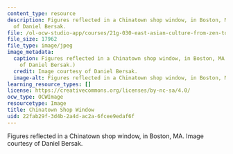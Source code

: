 ```yaml
---
content_type: resource
description: Figures reflected in a Chinatown shop window, in Boston, MA. Image courtesy
  of Daniel Bersak.
file: /ol-ocw-studio-app/courses/21g-030-east-asian-culture-from-zen-to-k-pop-spring-2015/22fab29f3d4b2a4dac2a6fcee9edaf6f_21g-030s15.jpg
file_size: 17962
file_type: image/jpeg
image_metadata:
  caption: Figures reflected in a Chinatown shop window, in Boston, MA. (Image courtesy
    of Daniel Bersak.)
  credit: Image courtesy of Daniel Bersak.
  image-alt: Figures reflected in a Chinatown shop window, in Boston, MA.
learning_resource_types: []
license: https://creativecommons.org/licenses/by-nc-sa/4.0/
ocw_type: OCWImage
resourcetype: Image
title: Chinatown Shop Window
uid: 22fab29f-3d4b-2a4d-ac2a-6fcee9edaf6f
---
```

Figures reflected in a Chinatown shop window, in Boston, MA. Image courtesy of Daniel Bersak.